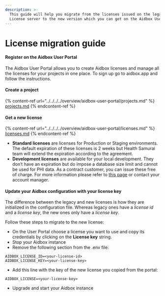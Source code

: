 ```yaml
---
description: >-
  This guide will help you migrate from the licenses issued on the legacy
  License server to the new version which you can get on the Aidbox User Portal.
---
```


# License migration guide

#### Register on the Aidbox User Portal

The Aidbox User Portal allows you to create Aidbox licenses and manage all the licenses for your projects in one place. To sign up go to aidbox.app and follow the instructions.

#### Create a project

{% content-ref url="../../../../overview/aidbox-user-portal/projects.md" %}
[projects.md](../../../../overview/aidbox-user-portal/projects.md)
{% endcontent-ref %}

#### Get a new license

{% content-ref url="../../../../overview/aidbox-user-portal/licenses.md" %}
[licenses.md](../../../../overview/aidbox-user-portal/licenses.md)
{% endcontent-ref %}

* **Standard licenses** are licenses for Production or Staging environments. The default expiration of these licenses is 2 weeks but Health Samurai team will extend the expiration according to the agreement.
* **Development licenses** are available for your local development. They don’t have an expiration but do impose a database size limit and cannot be used for PHI data. As a contract customer, you can issue these free of charge. For more information please refer to [this page](../../../../overview/aidbox-user-portal/licenses.md) or contact your account manager.

#### Update your Aidbox configuration with your license key

The difference between the legacy and new licenses is how they are initialized in the configuration file. Whereas legacy ones have a _license id_ and a _license key_, the new ones only have a _license key_.

Follow these steps to migrate to the new license:

* On the User Portal choose a license you want to use and copy its credentials by clicking on the **License key** string.
* Stop your Aidbox instance
* Remove the following section from the .env file:

```shell
AIDBOX_LICENSE_ID=<your-license-id>
AIDBOX_LICENSE_KEY=<your-license-key>
```

* Add this line with the key of the new license you copied from the portal:

```shell
AIDBOX_LICENSE=<your-license-key>
```

* Upgrade and start your Aidbox instance

